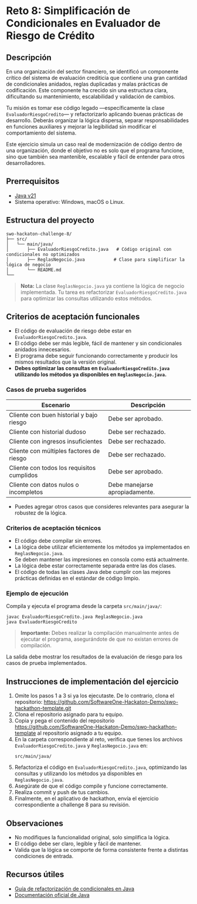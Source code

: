 # Reto 8: Simplificación de Condicionales en Evaluador de Riesgo de Crédito

## Descripción
En una organización del sector financiero, se identificó un componente crítico del sistema de evaluación crediticia que contiene una gran cantidad de condicionales anidados, reglas duplicadas y malas prácticas de codificación. Este componente ha crecido sin una estructura clara, dificultando su mantenimiento, escalabilidad y validación de cambios.

Tu misión es tomar ese código legado —específicamente la clase `EvaluadorRiesgoCredito`— y refactorizarlo aplicando buenas prácticas de desarrollo. Deberás organizar la lógica dispersa, separar responsabilidades en funciones auxiliares y mejorar la legibilidad sin modificar el comportamiento del sistema.

Este ejercicio simula un caso real de modernización de código dentro de una organización, donde el objetivo no es solo que el programa funcione, sino que también sea mantenible, escalable y fácil de entender para otros desarrolladores.

## Prerrequisitos
- [Java v21](https://www.oracle.com/co/java/technologies/downloads/)
- Sistema operativo: Windows, macOS o Linux.

## Estructura del proyecto
```
swo-hackaton-challenge-8/
├── src/
│   └── main/java/
│       ├── EvaluadorRiesgoCredito.java   # Código original con condicionales no optimizados
│       ├── ReglasNegocio.java           # Clase para simplificar la lógica de negocio
│       └── README.md
└── 
```

> **Nota:** La clase `ReglasNegocio.java` ya contiene la lógica de negocio implementada. Tu tarea es refactorizar `EvaluadorRiesgoCredito.java` para optimizar las consultas utilizando estos métodos.

## Criterios de aceptación funcionales
- El código de evaluación de riesgo debe estar en `EvaluadorRiesgoCredito.java`.
- El código debe ser más legible, fácil de mantener y sin condicionales anidados innecesarios.
- El programa debe seguir funcionando correctamente y producir los mismos resultados que la versión original.
- **Debes optimizar las consultas en `EvaluadorRiesgoCredito.java` utilizando los métodos ya disponibles en `ReglasNegocio.java`.**

### Casos de prueba sugeridos
| Escenario | Descripción |
|-----------|-------------|
| Cliente con buen historial y bajo riesgo | Debe ser aprobado. |
| Cliente con historial dudoso | Debe ser rechazado. |
| Cliente con ingresos insuficientes | Debe ser rechazado. |
| Cliente con múltiples factores de riesgo | Debe ser rechazado. |
| Cliente con todos los requisitos cumplidos | Debe ser aprobado. |
| Cliente con datos nulos o incompletos | Debe manejarse apropiadamente. |

- Puedes agregar otros casos que consideres relevantes para asegurar la robustez de la lógica.

### Criterios de aceptación técnicos
- El código debe compilar sin errores.
- La lógica debe utilizar eficientemente los métodos ya implementados en `ReglasNegocio.java`.
- Se deben mantener las impresiones en consola como está actualmente.
- La lógica debe estar correctamente separada entre las dos clases.
- El código de todas las clases Java debe cumplir con las mejores prácticas definidas en el estándar de código limpio.

### Ejemplo de ejecución
Compila y ejecuta el programa desde la carpeta `src/main/java/`:
```
javac EvaluadorRiesgoCredito.java ReglasNegocio.java
java EvaluadorRiesgoCredito
```
> **Importante:** Debes realizar la compilación manualmente antes de ejecutar el programa, asegurándote de que no existan errores de compilación.

La salida debe mostrar los resultados de la evaluación de riesgo para los casos de prueba implementados.

## Instrucciones de implementación del ejercicio
1. Omite los pasos 1 a 3 si ya los ejecutaste. De lo contrario, clona el repositorio:
   https://github.com/SoftwareOne-Hackaton-Demo/swo-hackathon-template.git
2. Clona el repositorio asignado para tu equipo.
3. Copia y pega el contenido del repositorio https://github.com/SoftwareOne-Hackaton-Demo/swo-hackathon-template al repositorio asignado a tu equipo.
4. En la carpeta correspondiente al reto, verifica que tienes los archivos `EvaluadorRiesgoCredito.java` y `ReglasNegocio.java` en:
   ```
   src/main/java/
   ```
5. Refactoriza el código en `EvaluadorRiesgoCredito.java`, optimizando las consultas y utilizando los métodos ya disponibles en `ReglasNegocio.java`.
6. Asegúrate de que el código compile y funcione correctamente.
7. Realiza commit y push de tus cambios.
8. Finalmente, en el aplicativo de hackathon, envía el ejercicio correspondiente a challenge 8 para su revisión.

## Observaciones
- No modifiques la funcionalidad original, solo simplifica la lógica.
- El código debe ser claro, legible y fácil de mantener.
- Valida que la lógica se comporte de forma consistente frente a distintas condiciones de entrada.

## Recursos útiles
- [Guía de refactorización de condicionales en Java](https://refactoring.guru/es/replace-nested-conditional-with-guard-clauses)
- [Documentación oficial de Java](https://docs.oracle.com/en/java/)
